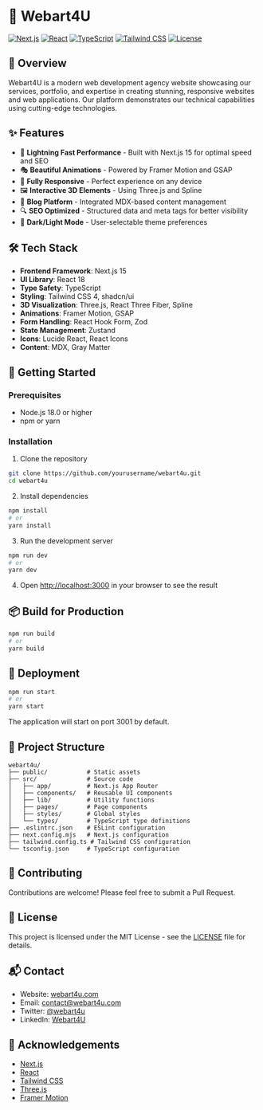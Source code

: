 # 🎨 Webart4U

[![Next.js](https://img.shields.io/badge/Next.js-15.3.1-black?style=for-the-badge&logo=next.js)](https://nextjs.org/)
[![React](https://img.shields.io/badge/React-18.2.0-blue?style=for-the-badge&logo=react)](https://reactjs.org/)
[![TypeScript](https://img.shields.io/badge/TypeScript-5-blue?style=for-the-badge&logo=typescript)](https://www.typescriptlang.org/)
[![Tailwind CSS](https://img.shields.io/badge/Tailwind_CSS-4.0-38B2AC?style=for-the-badge&logo=tailwind-css)](https://tailwindcss.com/)
[![License](https://img.shields.io/badge/License-MIT-yellow?style=for-the-badge)](LICENSE)

## 📌 Overview

Webart4U is a modern web development agency website showcasing our services, portfolio, and expertise in creating stunning, responsive websites and web applications. Our platform demonstrates our technical capabilities using cutting-edge technologies.

## ✨ Features

- 🚀 **Lightning Fast Performance** - Built with Next.js 15 for optimal speed and SEO
- 🎭 **Beautiful Animations** - Powered by Framer Motion and GSAP
- 📱 **Fully Responsive** - Perfect experience on any device
- 🖼️ **Interactive 3D Elements** - Using Three.js and Spline
- 📝 **Blog Platform** - Integrated MDX-based content management
- 🔍 **SEO Optimized** - Structured data and meta tags for better visibility
- 🌙 **Dark/Light Mode** - User-selectable theme preferences

## 🛠️ Tech Stack

- **Frontend Framework**: Next.js 15
- **UI Library**: React 18
- **Type Safety**: TypeScript
- **Styling**: Tailwind CSS 4, shadcn/ui
- **3D Visualization**: Three.js, React Three Fiber, Spline
- **Animations**: Framer Motion, GSAP
- **Form Handling**: React Hook Form, Zod
- **State Management**: Zustand
- **Icons**: Lucide React, React Icons
- **Content**: MDX, Gray Matter

## 🚀 Getting Started

### Prerequisites

- Node.js 18.0 or higher
- npm or yarn

### Installation

1. Clone the repository
```bash
git clone https://github.com/yourusername/webart4u.git
cd webart4u
```

2. Install dependencies
```bash
npm install
# or
yarn install
```

3. Run the development server
```bash
npm run dev
# or
yarn dev
```

4. Open [http://localhost:3000](http://localhost:3000) in your browser to see the result

## 📦 Build for Production

```bash
npm run build
# or
yarn build
```

## 🚀 Deployment

```bash
npm run start
# or
yarn start
```

The application will start on port 3001 by default.

## 📝 Project Structure

```
webart4u/
├── public/           # Static assets
├── src/              # Source code
│   ├── app/          # Next.js App Router
│   ├── components/   # Reusable UI components
│   ├── lib/          # Utility functions
│   ├── pages/        # Page components
│   ├── styles/       # Global styles
│   └── types/        # TypeScript type definitions
├── .eslintrc.json    # ESLint configuration
├── next.config.mjs   # Next.js configuration
├── tailwind.config.ts # Tailwind CSS configuration
└── tsconfig.json     # TypeScript configuration
```

## 🤝 Contributing

Contributions are welcome! Please feel free to submit a Pull Request.

## 📄 License

This project is licensed under the MIT License - see the [LICENSE](LICENSE) file for details.

## 📬 Contact

- Website: [webart4u.com](https://webart4u.com)
- Email: contact@webart4u.com
- Twitter: [@webart4u](https://twitter.com/webart4u)
- LinkedIn: [Webart4U](https://linkedin.com/company/webart4u)

## 🙏 Acknowledgements

- [Next.js](https://nextjs.org/)
- [React](https://reactjs.org/)
- [Tailwind CSS](https://tailwindcss.com/)
- [Three.js](https://threejs.org/)
- [Framer Motion](https://www.framer.com/motion/)